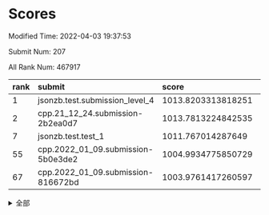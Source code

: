 # Scores

Modified Time: 2022-04-03 19:37:53

Submit Num: 207

All Rank Num: 467917

| rank |               submit               |       score        |       sigma        | pk_num |
| :--- | :--------------------------------- | :----------------- | :----------------- | :----- |
| 1    | jsonzb.test.submission_level_4     | 1013.8203313818251 | 0.822172006137715  | 9041   |
| 2    | cpp.21_12_24.submission-2b2ea0d7   | 1013.7813224842535 | 0.8269402004351997 | 9042   |
| 7    | jsonzb.test.test_1                 | 1011.767014287649  | 0.8163871725903955 | 9040   |
| 55   | cpp.2022_01_09.submission-5b0e3de2 | 1004.9934775850729 | 0.7188993416665089 | 9043   |
| 67   | cpp.2022_01_09.submission-816672bd | 1003.9761417260597 | 0.7104268726006191 | 9044   |


<details>
<summary>全部</summary>

| rank |                 submit                 |       score        |       sigma        | pk_num |
| :--- | :------------------------------------- | :----------------- | :----------------- | :----- |
| 1    | jsonzb.test.submission_level_4         | 1013.8203313818251 | 0.822172006137715  | 9041   |
| 2    | cpp.21_12_24.submission-2b2ea0d7       | 1013.7813224842535 | 0.8269402004351997 | 9042   |
| 3    | gobigger.level_3.submission_level_3_26 | 1012.6716934066633 | 0.7703741836768359 | 9041   |
| 4    | gobigger.level_3.submission_level_3_0  | 1012.1654114222616 | 0.7688430925165427 | 9041   |
| 5    | gobigger.level_3.submission_level_3_8  | 1011.8450934447661 | 0.7795416659360201 | 9045   |
| 6    | gobigger.level_3.submission_level_3_32 | 1011.8239277487191 | 0.7647457433543473 | 9040   |
| 7    | jsonzb.test.test_1                     | 1011.767014287649  | 0.8163871725903955 | 9040   |
| 8    | gobigger.level_3.submission_level_3_25 | 1011.446495753129  | 0.7646285306405649 | 9039   |
| 9    | gobigger.level_3.submission_level_3_40 | 1010.9424331267313 | 0.7516352646782727 | 9040   |
| 10   | gobigger.level_3.submission_level_3_49 | 1010.8331170377153 | 0.7527723763021525 | 9042   |
| 11   | gobigger.level_3.submission_level_3_11 | 1010.8071928918836 | 0.7816480139885146 | 9040   |
| 12   | gobigger.level_3.submission_level_3_31 | 1010.8019963536476 | 0.7729400305477371 | 9040   |
| 13   | gobigger.level_3.submission_level_3_47 | 1010.7447961752334 | 0.7870993051445573 | 9041   |
| 14   | gobigger.level_3.submission_level_3_44 | 1010.5439582852753 | 0.7594372685108252 | 9047   |
| 15   | gobigger.level_3.submission_level_3_12 | 1010.4807771443172 | 0.7347492717602319 | 9047   |
| 16   | gobigger.level_3.submission_level_3_10 | 1010.3552781611952 | 0.7419004685234013 | 9041   |
| 17   | gobigger.level_3.submission_level_3_23 | 1010.319074801152  | 0.7504517903091544 | 9044   |
| 18   | gobigger.level_3.submission_level_3_48 | 1010.2332423454337 | 0.7475109369007903 | 9042   |
| 19   | gobigger.level_3.submission_level_3_4  | 1010.2327780002032 | 0.7460940205945893 | 9039   |
| 20   | gobigger.level_3.submission_level_3_37 | 1010.2285137689297 | 0.7506297750771596 | 9046   |
| 21   | gobigger.level_3.submission_level_3_16 | 1010.2268289077947 | 0.767286405887409  | 9043   |
| 22   | gobigger.level_3.submission_level_3_6  | 1010.1688584986715 | 0.7726916082144709 | 9041   |
| 23   | gobigger.level_3.submission_level_3_22 | 1010.1470363148196 | 0.7596643284289664 | 9042   |
| 24   | gobigger.level_3.submission_level_3_33 | 1010.1112277546837 | 0.7386380321372648 | 9039   |
| 25   | gobigger.level_3.submission_level_3_24 | 1010.0218406123392 | 0.7490663961777306 | 9039   |
| 26   | gobigger.level_3.submission_level_3_41 | 1010.0047140706938 | 0.7612034922068138 | 9045   |
| 27   | gobigger.level_3.submission_level_3_35 | 1009.9556742992083 | 0.7501254110657748 | 9043   |
| 28   | gobigger.level_3.submission_level_3_17 | 1009.8860652360876 | 0.7563398010260262 | 9040   |
| 29   | gobigger.level_3.submission_level_3_18 | 1009.8694347455219 | 0.7425770826091634 | 9044   |
| 30   | gobigger.level_3.submission_level_3_21 | 1009.8650497633929 | 0.7614180343256922 | 9042   |
| 31   | gobigger.level_3.submission_level_3_46 | 1009.8508832394189 | 0.7432278667737486 | 9041   |
| 32   | gobigger.level_3.submission_level_3_1  | 1009.836804895959  | 0.7373171296773969 | 9038   |
| 33   | gobigger.level_3.submission_level_3_27 | 1009.8229948032404 | 0.7504663656966423 | 9042   |
| 34   | gobigger.level_3.submission_level_3_9  | 1009.8000591355095 | 0.7529729033331353 | 9048   |
| 35   | gobigger.level_3.submission_level_3_39 | 1009.7545589135071 | 0.75058315298574   | 9039   |
| 36   | gobigger.level_3.submission_level_3_2  | 1009.6698579400746 | 0.7657371427221825 | 9044   |
| 37   | gobigger.level_3.submission_level_3_38 | 1009.6575210838904 | 0.7486642108196853 | 9042   |
| 38   | gobigger.level_3.submission_level_3_15 | 1009.5900554374149 | 0.7537077005275459 | 9040   |
| 39   | gobigger.level_3.submission_level_3_5  | 1009.5768761778198 | 0.7647627014552708 | 9042   |
| 40   | gobigger.level_3.submission_level_3_45 | 1009.5550355886066 | 0.7495646873133635 | 9045   |
| 41   | gobigger.level_3.submission_level_3_28 | 1009.497582696122  | 0.7647342468328163 | 9045   |
| 42   | gobigger.level_3.submission_level_3_20 | 1009.4600028845679 | 0.7634262748558981 | 9042   |
| 43   | gobigger.level_3.submission_level_3_13 | 1009.452570809654  | 0.7628789735515256 | 9040   |
| 44   | gobigger.level_3.submission_level_3_43 | 1009.435809071517  | 0.7475826846800184 | 9038   |
| 45   | gobigger.level_3.submission_level_3_34 | 1009.278727172677  | 0.7465879281981045 | 9043   |
| 46   | gobigger.level_3.submission_level_3_19 | 1009.2076443913844 | 0.7463212166777685 | 9042   |
| 47   | gobigger.level_3.submission_level_3_14 | 1009.1537182570356 | 0.736679181188556  | 9043   |
| 48   | gobigger.level_3.submission_level_3_7  | 1009.0655889054906 | 0.7466398563202304 | 9046   |
| 49   | gobigger.level_3.submission_level_3_42 | 1008.8677658539143 | 0.7494928199155733 | 9040   |
| 50   | gobigger.level_3.submission_level_3_30 | 1008.7418571790672 | 0.7279198794771501 | 9042   |
| 51   | gobigger.level_3.submission_level_3_29 | 1008.4094969179349 | 0.749605418469436  | 9045   |
| 52   | gobigger.level_3.submission_level_3_3  | 1008.3571457918557 | 0.7277159793355241 | 9045   |
| 53   | gobigger.level_3.submission_level_3_36 | 1007.933003556966  | 0.7437910124987787 | 9045   |
| 54   | gobigger.level_1.submission_level_1_12 | 1005.0605998435544 | 0.7107635770025402 | 9046   |
| 55   | cpp.2022_01_09.submission-5b0e3de2     | 1004.9934775850729 | 0.7188993416665089 | 9043   |
| 56   | gobigger.level_1.submission_level_1_34 | 1004.8695900711236 | 0.7140443304480052 | 9042   |
| 57   | gobigger.level_1.submission_level_1_13 | 1004.6600758069882 | 0.7140279304618958 | 9043   |
| 58   | gobigger.level_1.submission_level_1_41 | 1004.6435683623664 | 0.7126514630185947 | 9042   |
| 59   | gobigger.level_1.submission_level_1_42 | 1004.6393970189548 | 0.71071110650626   | 9041   |
| 60   | gobigger.level_1.submission_level_1_19 | 1004.4942289227978 | 0.711801736627271  | 9046   |
| 61   | gobigger.level_1.submission_level_1_24 | 1004.4366071411746 | 0.7246412742283171 | 9040   |
| 62   | gobigger.level_1.submission_level_1_49 | 1004.3840791691918 | 0.7286905080177826 | 9043   |
| 63   | gobigger.level_1.submission_level_1_21 | 1004.3723919702826 | 0.7265618886088678 | 9037   |
| 64   | gobigger.level_1.submission_level_1_44 | 1004.3608199797075 | 0.7176219966962749 | 9039   |
| 65   | gobigger.level_1.submission_level_1_32 | 1004.2517438836584 | 0.7091447483174717 | 9039   |
| 66   | gobigger.level_1.submission_level_1_43 | 1004.2315606573712 | 0.7212633080381072 | 9043   |
| 67   | cpp.2022_01_09.submission-816672bd     | 1003.9761417260597 | 0.7104268726006191 | 9044   |
| 68   | gobigger.level_1.submission_level_1_38 | 1003.9301510368514 | 0.716769649277614  | 9043   |
| 69   | gobigger.level_1.submission_level_1_15 | 1003.8273966962636 | 0.7350994062015127 | 9044   |
| 70   | gobigger.level_1.submission_level_1_27 | 1003.7238036773844 | 0.7172968409898502 | 9044   |
| 71   | gobigger.level_1.submission_level_1_11 | 1003.6547123207617 | 0.7071338827233963 | 9039   |
| 72   | gobigger.level_1.submission_level_1_10 | 1003.6476774992735 | 0.7216667536855671 | 9042   |
| 73   | gobigger.level_1.submission_level_1_40 | 1003.571135772127  | 0.7218743607605675 | 9040   |
| 74   | gobigger.level_1.submission_level_1_6  | 1003.5683222302227 | 0.7057115024776939 | 9042   |
| 75   | gobigger.level_1.submission_level_1_0  | 1003.559920907868  | 0.7129422517197908 | 9045   |
| 76   | gobigger.level_1.submission_level_1_1  | 1003.5130466176573 | 0.726441234954041  | 9043   |
| 77   | gobigger.level_1.submission_level_1_30 | 1003.4489011070303 | 0.732142667576933  | 9042   |
| 78   | gobigger.level_1.submission_level_1_47 | 1003.395646839842  | 0.7089419196226879 | 9040   |
| 79   | gobigger.level_1.submission_level_1_2  | 1003.3873828789322 | 0.7146767884410123 | 9046   |
| 80   | gobigger.level_1.submission_level_1_7  | 1003.3832578125723 | 0.7070368544786892 | 9042   |
| 81   | gobigger.level_1.submission_level_1_33 | 1003.3410077945084 | 0.7295563654832425 | 9044   |
| 82   | gobigger.level_1.submission_level_1_45 | 1003.3270324311409 | 0.7377138535396375 | 9043   |
| 83   | gobigger.level_1.submission_level_1_9  | 1003.290594744688  | 0.7036426482189757 | 9047   |
| 84   | gobigger.level_1.submission_level_1_36 | 1003.2584616082878 | 0.7089477531106747 | 9044   |
| 85   | gobigger.level_1.submission_level_1_17 | 1003.2500888704432 | 0.7226686536155655 | 9039   |
| 86   | gobigger.level_1.submission_level_1_46 | 1003.2477118044535 | 0.7183799706383655 | 9037   |
| 87   | gobigger.level_1.submission_level_1_39 | 1003.2333214796225 | 0.7333102263959379 | 9044   |
| 88   | gobigger.level_1.submission_level_1_31 | 1003.2150207959006 | 0.7175891739566839 | 9041   |
| 89   | gobigger.level_1.submission_level_1_26 | 1003.1931110141375 | 0.7305629655509741 | 9043   |
| 90   | gobigger.level_1.submission_level_1_29 | 1003.1180378478791 | 0.7172511898258839 | 9044   |
| 91   | gobigger.level_1.submission_level_1_35 | 1003.0814314321374 | 0.7162063403983345 | 9037   |
| 92   | gobigger.level_1.submission_level_1_14 | 1003.058966897027  | 0.7155147403162084 | 9038   |
| 93   | gobigger.level_1.submission_level_1_20 | 1003.0576157172482 | 0.7022700041385078 | 9045   |
| 94   | gobigger.level_1.submission_level_1_37 | 1002.8664434788475 | 0.7235120648204287 | 9047   |
| 95   | gobigger.level_1.submission_level_1_18 | 1002.8485942268653 | 0.7237627468664934 | 9040   |
| 96   | gobigger.level_1.submission_level_1_25 | 1002.774753470768  | 0.7194988603107301 | 9044   |
| 97   | gobigger.level_1.submission_level_1_16 | 1002.630655484258  | 0.7214287050586324 | 9043   |
| 98   | gobigger.level_1.submission_level_1_28 | 1002.5689316416011 | 0.7198941691379036 | 9044   |
| 99   | gobigger.level_1.submission_level_1_23 | 1002.4227980473304 | 0.7015175675946074 | 9039   |
| 100  | gobigger.level_1.submission_level_1_3  | 1002.3652845058598 | 0.7114155399864451 | 9036   |
| 101  | gobigger.level_1.submission_level_1_4  | 1002.2361038203513 | 0.7185226147771849 | 9037   |
| 102  | gobigger.level_1.submission_level_1_8  | 1002.1791465658623 | 0.7169775555272973 | 9039   |
| 103  | gobigger.level_1.submission_level_1_48 | 1002.1107151020768 | 0.719233595651374  | 9041   |
| 104  | gobigger.level_1.submission_level_1_22 | 1002.0375140315393 | 0.7169754650475998 | 9043   |
| 105  | gobigger.level_1.submission_level_1_5  | 1001.7155372486219 | 0.719510923644748  | 9039   |
| 106  | gobigger.random.submission_random_7    | 997.7386785750094  | 0.6970654366300817 | 9044   |
| 107  | gobigger.random.submission_random_14   | 997.2634711298408  | 0.7033864887692819 | 9041   |
| 108  | gobigger.random.submission_random_23   | 997.1150347971048  | 0.7200492315116009 | 9048   |
| 109  | gobigger.random.submission_random_48   | 996.8749585516387  | 0.7073327473882461 | 9043   |
| 110  | gobigger.random.submission_random_36   | 996.7898732573306  | 0.7192861009178873 | 9039   |
| 111  | gobigger.random.submission_random_46   | 996.7867379883382  | 0.7102479392052419 | 9040   |
| 112  | gobigger.random.submission_random_9    | 996.7417494133821  | 0.7024548877443627 | 9043   |
| 113  | gobigger.random.submission_random_13   | 996.7171109175061  | 0.7131643358994031 | 9044   |
| 114  | gobigger.random.submission_random_22   | 996.6102152834959  | 0.7078931092237475 | 9041   |
| 115  | gobigger.random.submission_random_42   | 996.5435139564635  | 0.7179053288513124 | 9042   |
| 116  | gobigger.random.submission_random_12   | 996.5338490422135  | 0.7169073495044083 | 9045   |
| 117  | gobigger.random.submission_random_30   | 996.4691763764682  | 0.6992552202834738 | 9042   |
| 118  | gobigger.random.submission_random_3    | 996.441633478589   | 0.7103650508201772 | 9048   |
| 119  | gobigger.random.submission_random_45   | 996.348929780378   | 0.7190726598399556 | 9041   |
| 120  | gobigger.random.submission_random_41   | 996.142364602118   | 0.7079016217113347 | 9043   |
| 121  | gobigger.random.submission_random_31   | 996.1248805595621  | 0.7160021459601775 | 9037   |
| 122  | gobigger.random.submission_random_24   | 996.1131219273565  | 0.7054507361681135 | 9039   |
| 123  | gobigger.random.submission_random_44   | 996.0808912004246  | 0.7206824007930693 | 9043   |
| 124  | gobigger.random.submission_random_6    | 996.0158002692923  | 0.7163939911034084 | 9041   |
| 125  | gobigger.random.submission_random_10   | 995.9515863514821  | 0.7138697577154417 | 9037   |
| 126  | gobigger.random.submission_random_47   | 995.9421138613873  | 0.7047037322396232 | 9042   |
| 127  | gobigger.random.submission_random_0    | 995.9219033939614  | 0.7092333069568557 | 9039   |
| 128  | gobigger.random.submission_random_11   | 995.9015100716857  | 0.7115696785427842 | 9037   |
| 129  | gobigger.random.submission_random_28   | 995.8920560547907  | 0.7140504503609459 | 9044   |
| 130  | gobigger.random.submission_random_5    | 995.8813207771383  | 0.7053244572126195 | 9042   |
| 131  | gobigger.random.submission_random_27   | 995.8768312322818  | 0.7095115780217123 | 9038   |
| 132  | gobigger.random.submission_random_29   | 995.8515868442438  | 0.7283106930339738 | 9038   |
| 133  | gobigger.random.submission_random_2    | 995.8461779033298  | 0.7183179249390036 | 9039   |
| 134  | gobigger.random.submission_random_34   | 995.8408536070592  | 0.7182675545309777 | 9042   |
| 135  | gobigger.random.submission_random_15   | 995.7410639769     | 0.7059854811862836 | 9042   |
| 136  | gobigger.random.submission_random_26   | 995.6833034580967  | 0.7054536481496736 | 9040   |
| 137  | gobigger.random.submission_random_4    | 995.6818622520358  | 0.7034783973022416 | 9042   |
| 138  | gobigger.random.submission_random_49   | 995.6737486016048  | 0.7122646713792465 | 9047   |
| 139  | gobigger.random.submission_random_33   | 995.5046259549969  | 0.7082709507196212 | 9045   |
| 140  | gobigger.random.submission_random_20   | 995.4883986015831  | 0.7128196255134562 | 9036   |
| 141  | gobigger.random.submission_random_8    | 995.3578700351354  | 0.7039555283089448 | 9043   |
| 142  | gobigger.random.submission_random_32   | 995.3294022528016  | 0.7188891003982927 | 9041   |
| 143  | gobigger.random.submission_random_18   | 995.3010227565444  | 0.720790736210208  | 9043   |
| 144  | gobigger.random.submission_random_38   | 995.2053904515686  | 0.7231144881375476 | 9042   |
| 145  | gobigger.random.submission_random_40   | 995.1123417049306  | 0.729576723527851  | 9042   |
| 146  | gobigger.random.submission_random_17   | 995.0830193529749  | 0.7041714410275502 | 9040   |
| 147  | gobigger.random.submission_random_37   | 995.0042863302252  | 0.729868881097935  | 9036   |
| 148  | gobigger.random.submission_random_1    | 994.9074546227725  | 0.696973905374956  | 9044   |
| 149  | gobigger.random.submission_random_21   | 994.8501447826437  | 0.73078336443244   | 9042   |
| 150  | gobigger.random.submission_random_39   | 994.840755937514   | 0.713369340726537  | 9039   |
| 151  | gobigger.random.submission_random_43   | 994.8271395820017  | 0.7099813378610927 | 9041   |
| 152  | gobigger.random.submission_random_19   | 994.703074416936   | 0.7173694471555776 | 9041   |
| 153  | gobigger.random.submission_random_25   | 994.6909106939015  | 0.7274434228558663 | 9042   |
| 154  | gobigger.random.submission_random_16   | 994.6535364248074  | 0.7337458003087843 | 9043   |
| 155  | gobigger.random.submission_random_35   | 994.5169075013225  | 0.702083732556474  | 9042   |
| 156  | gobigger.level_2.submission_level_2_38 | 994.1571773769892  | 0.7497368970609977 | 9045   |
| 157  | gobigger.level_2.submission_level_2_30 | 993.7511212501289  | 0.7188825647488387 | 9040   |
| 158  | gobigger.level_2.submission_level_2_40 | 993.7318128381053  | 0.7297202395061072 | 9039   |
| 159  | gobigger.level_2.submission_level_2_15 | 993.5222702023418  | 0.7351757733838986 | 9042   |
| 160  | gobigger.level_2.submission_level_2_35 | 993.4055467017573  | 0.7391159281157011 | 9043   |
| 161  | gobigger.level_2.submission_level_2_22 | 993.2163628236265  | 0.7335271638788673 | 9035   |
| 162  | gobigger.level_2.submission_level_2_46 | 993.1982345345298  | 0.7362188072860999 | 9041   |
| 163  | gobigger.level_2.submission_level_2_23 | 993.1625105684557  | 0.7336758093950898 | 9046   |
| 164  | gobigger.level_2.submission_level_2_26 | 993.1555112797361  | 0.7492331296999052 | 9039   |
| 165  | gobigger.level_2.submission_level_2_47 | 993.1045258284852  | 0.717897827745845  | 9042   |
| 166  | gobigger.level_2.submission_level_2_20 | 993.0549187674627  | 0.7434906638599112 | 9041   |
| 167  | gobigger.level_2.submission_level_2_12 | 993.0178481296807  | 0.7422262199048727 | 9042   |
| 168  | gobigger.level_2.submission_level_2_2  | 992.8562947549941  | 0.7246610284581358 | 9044   |
| 169  | gobigger.level_2.submission_level_2_42 | 992.7566598596051  | 0.7398667380600683 | 9048   |
| 170  | gobigger.level_2.submission_level_2_43 | 992.7247127090466  | 0.7389583603669716 | 9045   |
| 171  | gobigger.level_2.submission_level_2_21 | 992.6818953780951  | 0.7439019975336322 | 9045   |
| 172  | gobigger.level_2.submission_level_2_9  | 992.6310454002685  | 0.7416230088795472 | 9038   |
| 173  | gobigger.level_2.submission_level_2_31 | 992.6112171713578  | 0.7301406403944142 | 9042   |
| 174  | gobigger.level_2.submission_level_2_48 | 992.5483716452013  | 0.7209836611746606 | 9039   |
| 175  | gobigger.level_2.submission_level_2_41 | 992.5320532625371  | 0.7367431895676049 | 9046   |
| 176  | gobigger.level_2.submission_level_2_10 | 992.5302393104638  | 0.7615351054811834 | 9042   |
| 177  | gobigger.level_2.submission_level_2_33 | 992.5138132500321  | 0.7305548294654389 | 9043   |
| 178  | gobigger.level_2.submission_level_2_1  | 992.5022191769004  | 0.7447675326372466 | 9044   |
| 179  | gobigger.level_2.submission_level_2_25 | 992.4979152203306  | 0.7373414991161501 | 9044   |
| 180  | gobigger.level_2.submission_level_2_13 | 992.4691093736541  | 0.7497759746233026 | 9045   |
| 181  | gobigger.level_2.submission_level_2_5  | 992.2408453028102  | 0.7309712777279275 | 9036   |
| 182  | gobigger.level_2.submission_level_2_44 | 992.2280837715366  | 0.7397471328996311 | 9043   |
| 183  | gobigger.level_2.submission_level_2_18 | 992.1135353489624  | 0.7486273696287937 | 9045   |
| 184  | gobigger.level_2.submission_level_2_32 | 992.0610128417075  | 0.7466553576132683 | 9044   |
| 185  | gobigger.level_2.submission_level_2_16 | 992.0124566568976  | 0.7397479671442837 | 9044   |
| 186  | gobigger.level_2.submission_level_2_45 | 991.8788013228657  | 0.7752744605650473 | 9044   |
| 187  | gobigger.level_2.submission_level_2_49 | 991.8104064491271  | 0.7367452453797679 | 9044   |
| 188  | gobigger.level_2.submission_level_2_29 | 991.8075062610535  | 0.7397939709006806 | 9044   |
| 189  | gobigger.level_2.submission_level_2_17 | 991.6998673983828  | 0.7640575647841634 | 9045   |
| 190  | gobigger.level_2.submission_level_2_4  | 991.697151921665   | 0.7349272290102317 | 9043   |
| 191  | gobigger.level_2.submission_level_2_37 | 991.61739024006    | 0.750477527357698  | 9046   |
| 192  | gobigger.level_2.submission_level_2_27 | 991.5590281770835  | 0.7481217045718438 | 9043   |
| 193  | gobigger.level_2.submission_level_2_0  | 991.4606337745114  | 0.7423314456729052 | 9040   |
| 194  | gobigger.level_2.submission_level_2_7  | 991.4128996332905  | 0.7490988312714789 | 9041   |
| 195  | gobigger.level_2.submission_level_2_14 | 991.352184067975   | 0.7523622070546838 | 9038   |
| 196  | gobigger.level_2.submission_level_2_39 | 991.2977300481998  | 0.7599915043768424 | 9039   |
| 197  | gobigger.level_2.submission_level_2_6  | 991.1544104145255  | 0.7554452220365794 | 9041   |
| 198  | gobigger.level_2.submission_level_2_36 | 991.0213638727336  | 0.7519814934094933 | 9045   |
| 199  | gobigger.level_2.submission_level_2_3  | 990.9788606390949  | 0.7427680030271583 | 9039   |
| 200  | gobigger.level_2.submission_level_2_19 | 990.8498877637836  | 0.7588823706164055 | 9041   |
| 201  | gobigger.level_2.submission_level_2_28 | 990.3870158845908  | 0.7783922626374642 | 9039   |
| 202  | gobigger.level_2.submission_level_2_8  | 990.3693448732765  | 0.7602786679630232 | 9044   |
| 203  | gobigger.level_2.submission_level_2_24 | 990.191099160307   | 0.7464786663595373 | 9035   |
| 204  | gobigger.level_2.submission_level_2_34 | 990.1220123198573  | 0.7564734645204207 | 9042   |
| 205  | gobigger.level_2.submission_level_2_11 | 990.0309241233791  | 0.7773974957461435 | 9043   |
| 206  | gobigger.none.submission_none_1        | 979.6215956424501  | 1.349980424664339  | 9038   |
| 207  | gobigger.none.submission_none_0        | 976.7257145735423  | 1.3819052936110539 | 9039   |

</details>